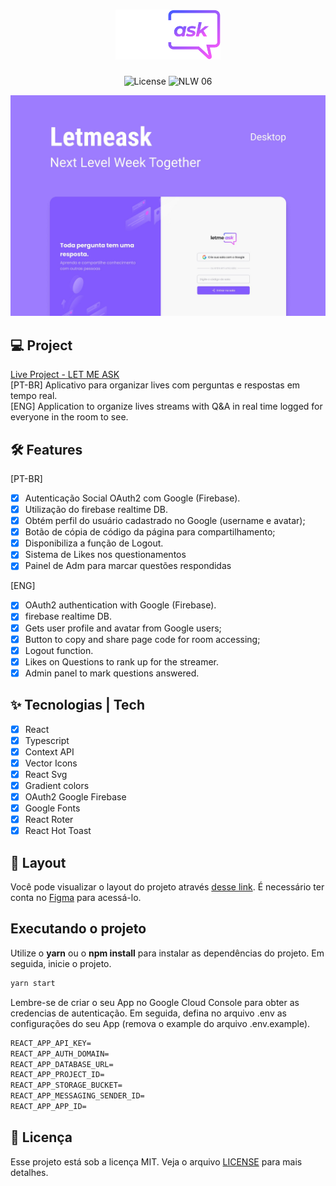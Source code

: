 <h1 align="center">
  <img alt="Let Me Ask" height="80" title="Let Me Ask" src=".github/logo_dark.svg" />
</h1>

<p align="center">
  <img alt="License" src="https://img.shields.io/static/v1?label=license&message=MIT&color=E51C44&labelColor=0A1033">

 <img src="https://img.shields.io/static/v1?label=NLW&message=06&color=E51C44&labelColor=0A1033" alt="NLW 06" />
</p>

![cover](.github/cover.png?style=flat)

## 💻 Project
[Live Project - LET ME ASK](https://letmeask-f64f8.web.app/)<br/>
[PT-BR] Aplicativo para organizar lives com perguntas e respostas em tempo real. <br/>
[ENG] Application to organize lives streams with Q&A in real time logged for everyone in the room to see.

## :hammer_and_wrench: Features
  [PT-BR]
- [x] Autenticação Social OAuth2 com Google (Firebase).
- [x] Utilização do firebase realtime DB.
- [x] Obtém perfil do usuário cadastrado no Google (username e avatar);
- [x] Botão de cópia de código da página para compartilhamento;
- [x] Disponibiliza a função de Logout.
- [x] Sistema de Likes nos questionamentos
- [x] Painel de Adm para marcar questões respondidas

[ENG]
- [x] OAuth2 authentication with Google (Firebase).
- [x] firebase realtime DB.
- [x] Gets user profile and avatar from Google users;
- [x] Button to copy and share page code for room accessing;
- [x] Logout function.
- [x] Likes on Questions to rank up for the streamer.
- [x] Admin panel to mark questions answered.

## ✨ Tecnologias | Tech

- [x] React
- [x] Typescript
- [x] Context API
- [x] Vector Icons
- [x] React Svg
- [x] Gradient colors
- [x] OAuth2 Google Firebase
- [x] Google Fonts
- [x] React Roter
- [x] React Hot Toast

## 🔖 Layout

Você pode visualizar o layout do projeto através [desse link](https://www.figma.com/file/u0BQK8rCf2KgzcukdRRCWh/Letmeask?node-id=0%3A1). É necessário ter conta no [Figma](http://figma.com/) para acessá-lo.

## Executando o projeto

Utilize o **yarn** ou o **npm install** para instalar as dependências do projeto.
Em seguida, inicie o projeto.

```cl
yarn start
```

Lembre-se de criar o seu App no Google Cloud Console para obter as credencias de autenticação. Em seguida, defina no arquivo .env as configurações do seu App (remova o example do arquivo .env.example).

```cl
REACT_APP_API_KEY=
REACT_APP_AUTH_DOMAIN=
REACT_APP_DATABASE_URL=
REACT_APP_PROJECT_ID=
REACT_APP_STORAGE_BUCKET=
REACT_APP_MESSAGING_SENDER_ID=
REACT_APP_APP_ID=
```

## 📄 Licença

Esse projeto está sob a licença MIT. Veja o arquivo [LICENSE](LICENSE.md) para mais detalhes.

<br />
